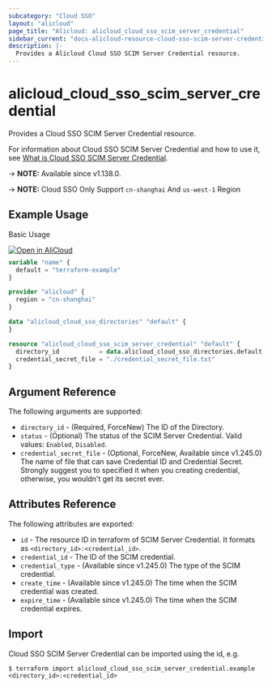 ```yaml
---
subcategory: "Cloud SSO"
layout: "alicloud"
page_title: "Alicloud: alicloud_cloud_sso_scim_server_credential"
sidebar_current: "docs-alicloud-resource-cloud-sso-scim-server-credential"
description: |-
  Provides a Alicloud Cloud SSO SCIM Server Credential resource.
---
```


# alicloud_cloud_sso_scim_server_credential

Provides a Cloud SSO SCIM Server Credential resource.

For information about Cloud SSO SCIM Server Credential and how to use it, see [What is Cloud SSO SCIM Server Credential](https://www.alibabacloud.com/help/en/cloudsso/latest/api-cloudsso-2021-05-15-createscimservercredential).

-> **NOTE:** Available since v1.138.0.

-> **NOTE:** Cloud SSO Only Support `cn-shanghai` And `us-west-1` Region


## Example Usage

Basic Usage

<div style="display: block;margin-bottom: 40px;"><div class="oics-button" style="float: right;position: absolute;margin-bottom: 10px;">
  <a href="https://api.aliyun.com/terraform?resource=alicloud_cloud_sso_scim_server_credential&exampleId=55e0095a-a248-bd1b-d176-70a5a2e45cf89063b018&activeTab=example&spm=docs.r.cloud_sso_scim_server_credential.0.55e0095aa2&intl_lang=EN_US" target="_blank">
    <img alt="Open in AliCloud" src="https://img.alicdn.com/imgextra/i1/O1CN01hjjqXv1uYUlY56FyX_!!6000000006049-55-tps-254-36.svg" style="max-height: 44px; max-width: 100%;">
  </a>
</div></div>

```terraform
variable "name" {
  default = "terraform-example"
}

provider "alicloud" {
  region = "cn-shanghai"
}

data "alicloud_cloud_sso_directories" "default" {
}

resource "alicloud_cloud_sso_scim_server_credential" "default" {
  directory_id           = data.alicloud_cloud_sso_directories.default.directories.0.id
  credential_secret_file = "./credential_secret_file.txt"
}
```

## Argument Reference

The following arguments are supported:

* `directory_id` - (Required, ForceNew) The ID of the Directory.
* `status` - (Optional) The status of the SCIM Server Credential. Valid values: `Enabled`, `Disabled`.
* `credential_secret_file` - (Optional, ForceNew, Available since v1.245.0) The name of file that can save Credential ID and Credential Secret. Strongly suggest you to specified it when you creating credential, otherwise, you wouldn't get its secret ever.

## Attributes Reference

The following attributes are exported:

* `id` - The resource ID in terraform of SCIM Server Credential. It formats as `<directory_id>:<credential_id>`.
* `credential_id` - The ID of the SCIM credential.
* `credential_type` - (Available since v1.245.0) The type of the SCIM credential.
* `create_time` - (Available since v1.245.0) The time when the SCIM credential was created.
* `expire_time` - (Available since v1.245.0) The time when the SCIM credential expires.

## Import

Cloud SSO SCIM Server Credential can be imported using the id, e.g.

```shell
$ terraform import alicloud_cloud_sso_scim_server_credential.example <directory_id>:<credential_id>
```
